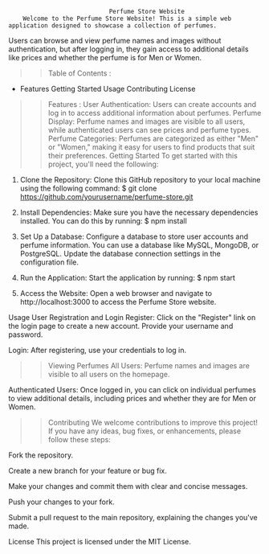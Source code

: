                 				Perfume Store Website
        Welcome to the Perfume Store Website! This is a simple web application designed to showcase a collection of perfumes.
Users can browse and view perfume names and images without authentication, but after logging in, they gain access to additional
details like prices and whether the perfume is for Men or Women.

>> Table of Contents :
* Features
Getting Started
Usage
Contributing
License

>> Features :
        User Authentication: Users can create accounts and log in to access additional information about perfumes.
Perfume Display: Perfume names and images are visible to all users, while authenticated users can see prices and perfume types.
Perfume Categories: Perfumes are categorized as either "Men" or "Women," making it easy for users to find products that suit their preferences.
Getting Started
To get started with this project, you'll need the following:

1) Clone the Repository: Clone this GitHub repository to your local machine using the following command:
          $ git clone https://github.com/yourusername/perfume-store.git
2) Install Dependencies: Make sure you have the necessary dependencies installed. You can do this by running:
        $ npm install
3) Set Up a Database: Configure a database to store user accounts and perfume information. You can use a database like MySQL, MongoDB, or PostgreSQL. Update the database connection settings in the configuration file.

4) Run the Application: Start the application by running:
       $ npm start

5) Access the Website: Open a web browser and navigate to http://localhost:3000 to access the Perfume Store website.

Usage
User Registration and Login
Register: Click on the "Register" link on the login page to create a new account. Provide your username and password.

Login: After registering, use your credentials to log in.

>> Viewing Perfumes
All Users: Perfume names and images are visible to all users on the homepage.

Authenticated Users: Once logged in, you can click on individual perfumes to view additional details, including prices and whether they are for Men or Women.


>> Contributing
We welcome contributions to improve this project! If you have any ideas, bug fixes, or enhancements, please follow these steps:

Fork the repository.

Create a new branch for your feature or bug fix.

Make your changes and commit them with clear and concise messages.

Push your changes to your fork.

Submit a pull request to the main repository, explaining the changes you've made.

License
This project is licensed under the MIT License.

